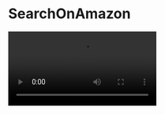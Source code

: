 # SearchOnAmazon
<video controls src="Screencast from 2025-05-06 18-49-55 (online-video-cutter.com).mp4" title="Title"></video>